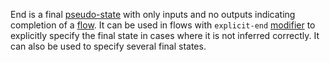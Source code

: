 End is a final [pseudo-state](PseudoState.html) with only inputs and no outputs indicating completion of a [flow](Flow.html).
It can be used in flows with ``explicit-end`` [modifier](PackageElement.html#EAttribute-modifiers) to explicitly specify the final state
in cases where it is not inferred correctly. It can also be used to specify several final states.